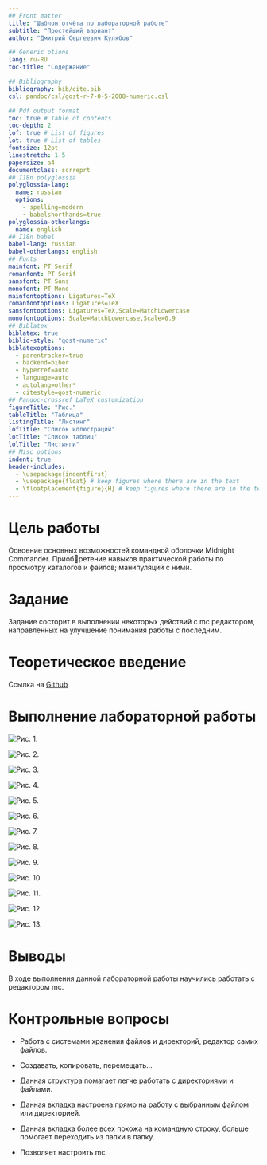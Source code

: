 ```yaml
---
## Front matter
title: "Шаблон отчёта по лабораторной работе"
subtitle: "Простейший вариант"
author: "Дмитрий Сергеевич Кулябов"

## Generic otions
lang: ru-RU
toc-title: "Содержание"

## Bibliography
bibliography: bib/cite.bib
csl: pandoc/csl/gost-r-7-0-5-2008-numeric.csl

## Pdf output format
toc: true # Table of contents
toc-depth: 2
lof: true # List of figures
lot: true # List of tables
fontsize: 12pt
linestretch: 1.5
papersize: a4
documentclass: scrreprt
## I18n polyglossia
polyglossia-lang:
  name: russian
  options:
	- spelling=modern
	- babelshorthands=true
polyglossia-otherlangs:
  name: english
## I18n babel
babel-lang: russian
babel-otherlangs: english
## Fonts
mainfont: PT Serif
romanfont: PT Serif
sansfont: PT Sans
monofont: PT Mono
mainfontoptions: Ligatures=TeX
romanfontoptions: Ligatures=TeX
sansfontoptions: Ligatures=TeX,Scale=MatchLowercase
monofontoptions: Scale=MatchLowercase,Scale=0.9
## Biblatex
biblatex: true
biblio-style: "gost-numeric"
biblatexoptions:
  - parentracker=true
  - backend=biber
  - hyperref=auto
  - language=auto
  - autolang=other*
  - citestyle=gost-numeric
## Pandoc-crossref LaTeX customization
figureTitle: "Рис."
tableTitle: "Таблица"
listingTitle: "Листинг"
lofTitle: "Список иллюстраций"
lotTitle: "Список таблиц"
lolTitle: "Листинги"
## Misc options
indent: true
header-includes:
  - \usepackage{indentfirst}
  - \usepackage{float} # keep figures where there are in the text
  - \floatplacement{figure}{H} # keep figures where there are in the text
---
```


# Цель работы


Освоение основных возможностей командной оболочки Midnight Commander. Приобретение навыков практической работы по просмотру каталогов и файлов; манипуляций
с ними.

# Задание


Задание состорит в выполнении некоторых действий с mc редактором, направленных на улучшение понимания работы с последним.

# Теоретическое введение


Ссылка на [Github](https://github.com/DankoDmitry/study_2021-2022_os-intro)

# Выполнение лабораторной работы


![*Рис. 1.* ](image/1.png)

![*Рис. 2.*](image/2.png)

![*Рис. 3.*](image/3.png)

![*Рис. 4.*](image/4.png)

![*Рис. 5.*](image/5.png)

![*Рис. 6.*](image/6.png)

![*Рис. 7.*](image/7.png)

![*Рис. 8.*](image/8.png)

![*Рис. 9.*](image/9.png)

![*Рис. 10.*](image/10.png)

![*Рис. 11.*](image/11.png)

![*Рис. 12.*](image/12.png)

![*Рис. 13.*](image/13.png)

# Выводы


В ходе выполнения данной лабораторной работы научились работать с редактором mc.

# Контрольные вопросы

- Работа с системами хранения файлов и директорий, редактор самих файлов.
- Создавать, копировать, перемещать...
- Данная структура помагает легче работать с директориями и файлами.


- Данная вкладка настроена прямо на работу с выбранным файлом или директорией.
- Данная вкладка более всех похожа на командную строку, больше помогает переходить из папки в папку. 
- Позволяет настроить mc.
